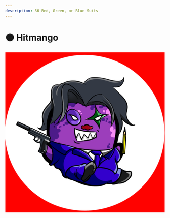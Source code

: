 ```yaml
---
description: 36 Red, Green, or Blue Suits
---
```


# 🟠 Hitmango

![](../../../.gitbook/assets/mh6787.png)
